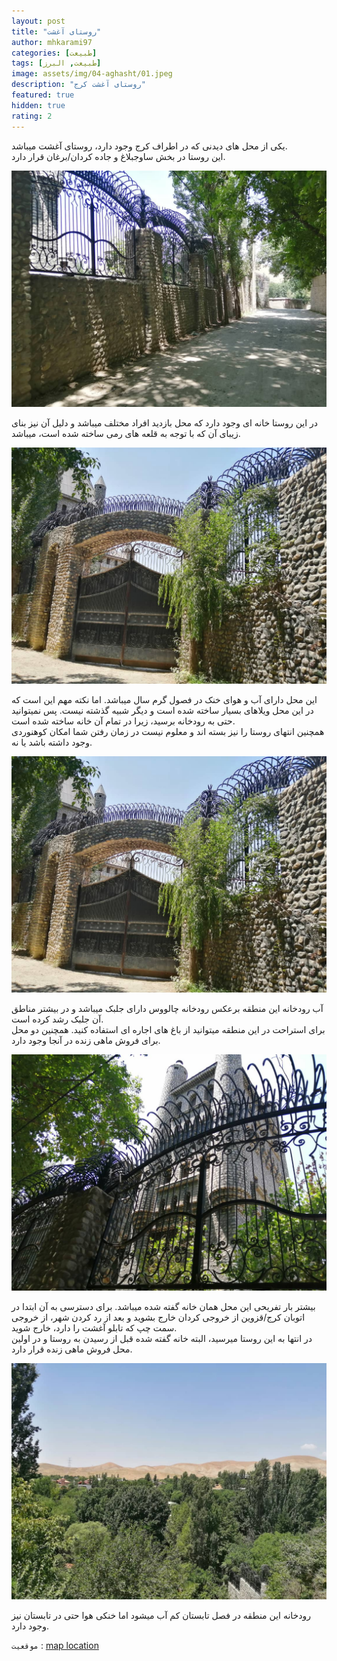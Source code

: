 ```yaml
---
layout: post
title: "روستای آغشت"
author: mhkarami97
categories: [طبیعت]
tags: [طبیعت, البرز]
image: assets/img/04-aghasht/01.jpeg
description: "روستای آغشت کرج"
featured: true
hidden: true
rating: 2
---
```


یکی از محل های دیدنی که در اطراف کرج وجود دارد، روستای آغشت میباشد.  
این روستا در بخش ساوجبلاغ و جاده کردان/برغان قرار دارد.  

<p align="center">
  <img src="/assets/img/04-aghasht/02.jpeg" alt="aghesht" />
</p>

در این روستا خانه ای وجود دارد که محل بازدید افراد مختلف میباشد و دلیل آن نیز بنای زیبای آن که با توجه به قلعه های رمی ساخته شده است، میباشد.  

<p align="center">
  <img src="/assets/img/04-aghasht/03.jpeg" alt="aghesht" />
</p>

این محل دارای آب و هوای خنک در فصول گرم سال میباشد. اما نکته مهم این است که در این محل ویلاهای بسیار ساخته شده است و دیگر شبیه گذشته نیست. پس نمیتوانید حتی به رودخانه برسید، زیرا در تمام آن خانه ساخته شده است.  
همچنین انتهای روستا را نیز بسته اند و معلوم نیست در زمان رفتن شما امکان کوهنوردی وجود داشته باشد یا نه.  

<p align="center">
  <img src="/assets/img/04-aghasht/04.jpeg" alt="aghesht" />
</p>

آب رودخانه این منطقه برعکس رودخانه چالووس دارای جلبک میباشد و در بیشتر مناطق آن جلبک رشد کرده است.  
برای استراحت در این منطقه میتوانید از باغ های اجاره ای استفاده کنید.  همچنین دو محل برای فروش ماهی زنده در آنجا وجود دارد.  

<p align="center">
  <img src="/assets/img/04-aghasht/05.jpeg" alt="aghesht" />
</p>

بیشتر بار تفریحی این محل همان خانه گفته شده میباشد. برای دسترسی به آن ابتدا در اتوبان کرج/قزوین از خروجی کردان خارج بشوید و بعد از رد کردن شهر، از خروجی سمت چپ که تابلو آغشت را دارد، خارج شوید.  
در انتها به این روستا میرسید، البته خانه گفته شده قبل از رسیدن به روستا و در اولین محل فروش ماهی زنده قرار دارد.  

<p align="center">
  <img src="/assets/img/04-aghasht/06.jpeg" alt="aghesht" />
</p>

رودخانه این منطقه در فصل تابستان کم آب میشود اما خنکی هوا حتی در تابستان نیز وجود دارد.  

`موقعیت` : [map location](https://www.google.com/maps/place/Aghasht,+Alborz+Province/data=!4m2!3m1!1s0x3f8db23d7eec9973:0x6dc051402f967b3f?sa=X&ved=2ahUKEwi1rMfE_I3yAhUBxoUKHXJZCuQQ8gEwHXoECDcQAQ)
